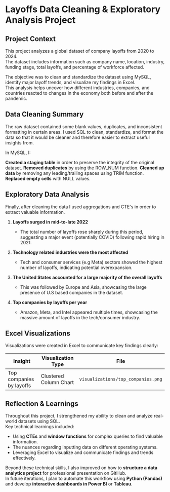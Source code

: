 # Layoffs Data Cleaning & Exploratory Analysis Project

## Project Context
This project analyzes a global dataset of company layoffs from 2020 to 2024.  
The dataset includes information such as company name, location, industry, funding stage, total layoffs, and percentage of workforce affected.

The objective was to clean and standardize the dataset using MySQL, identify major layoff trends, and visualize my findings in Excel.  
This analysis helps uncover how different industries, companies, and countries reacted to changes in the economy both before and after the pandemic. 

## Data Cleaning Summary
The raw dataset contained some blank values, duplicates, and inconsistent formatting in certain areas. I used SQL to clean, standardize, and format the data so that it would be cleaner and therefore easier to extract useful insights from. 

In MySQL, I: 

**Created a staging table** in order to preserve the integrity of the original dataset. 
**Removed duplicates** by using the ROW_NUM function. 
**Cleaned up data** by removing any leading/trailing spaces using TRIM function. 
**Replaced empty cells** with NULL values. 

## Exploratory Data Analysis 
Finally, after cleaning the data I used aggregations and CTE's in order to extract valuable information. 


1. **Layoffs surged in mid-to-late 2022**  
   - The total number of layoffs rose sharply during this period, suggesting a major event (potentially COVID) following rapid hiring in 2021.

2. **Technology related industries were the most affected**  
   - Tech and consumer services (e.g Meta) sectors showed the highest number of layoffs, indicating potential overexpansion.

3. **The United States accounted for a large majority of the overall layoffs**  
   - This was followed by Europe and Asia, showcasing the large presence of U.S based companies in the dataset.
  
4. **Top companies by layoffs per year**  
   - Amazon, Meta, and Intel appeared multiple times, showcasing the massive amount of layoffs in the tech/consumer industry.
  
## Excel Visualizations
Visualizations were created in Excel to communicate key findings clearly:

| Insight | Visualization Type | File |
|----------|--------------------|------|
| Top companies by layoffs | Clustered Column Chart | `visualizations/top_companies.png` |

  
## Reflection & Learnings
Throughout this project, I strengthened my ability to clean and analyze real-world datasets using SQL.  
Key technical learnings included:

- Using **CTEs** and **window functions** for complex queries to find valuable information.  
- The nuances regarding inputting data on different operating systems. 
- Leveraging Excel to visualize and communicate findings and trends effectively.

Beyond these technical skills, I also improved on how to **structure a data analytics project** for professional presentation on GitHub.  
In future iterations, I plan to automate this workflow using **Python (Pandas)** and develop **interactive dashboards in Power BI** or **Tableau**.
